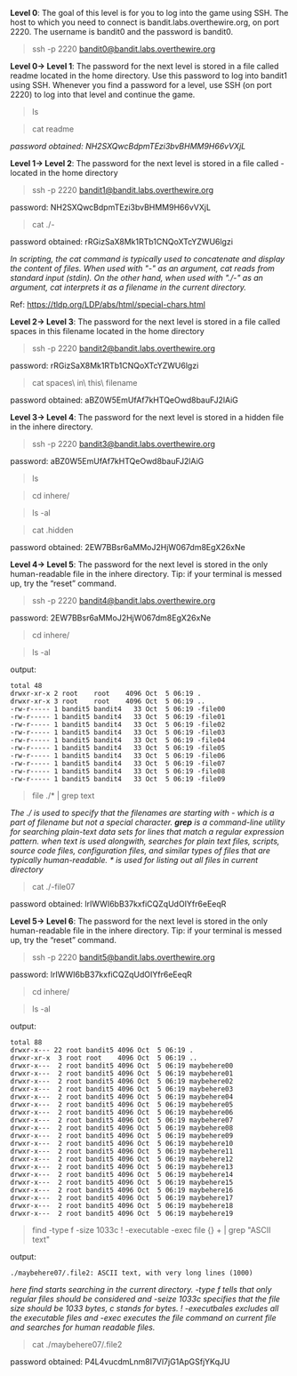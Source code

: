 **Level 0**:
The goal of this level is for you to log into the game using SSH. The host to which you need to connect is bandit.labs.overthewire.org, on port 2220. The username is bandit0 and the password is bandit0.

> ssh -p 2220 bandit0@bandit.labs.overthewire.org

**Level 0-> Level 1**: The password for the next level is stored in a file called readme located in the home directory. Use this password to log into bandit1 using SSH. Whenever you find a password for a level, use SSH (on port 2220) to log into that level and continue the game.

> ls

> cat readme

_password obtained: NH2SXQwcBdpmTEzi3bvBHMM9H66vVXjL_

**Level 1-> Level 2**: The password for the next level is stored in a file called - located in the home directory

> ssh -p 2220 bandit1@bandit.labs.overthewire.org

password: NH2SXQwcBdpmTEzi3bvBHMM9H66vVXjL

> cat ./-

password obtained: rRGizSaX8Mk1RTb1CNQoXTcYZWU6lgzi

_In scripting, the cat command is typically used to concatenate and display the content of files. When used with "-" as an argument, cat reads from standard input (stdin). On the other hand, when used with "./-" as an argument, cat interprets it as a filename in the current directory._

Ref: https://tldp.org/LDP/abs/html/special-chars.html

**Level 2-> Level 3**: The password for the next level is stored in a file called spaces in this filename located in the home directory

> ssh -p 2220 bandit2@bandit.labs.overthewire.org

password: rRGizSaX8Mk1RTb1CNQoXTcYZWU6lgzi

> cat spaces\ in\ this\ filename

password obtained: aBZ0W5EmUfAf7kHTQeOwd8bauFJ2lAiG

**Level 3-> Level 4**: The password for the next level is stored in a hidden file in the inhere directory.

> ssh -p 2220 bandit3@bandit.labs.overthewire.org

password: aBZ0W5EmUfAf7kHTQeOwd8bauFJ2lAiG

> ls

> cd inhere/

> ls -al

> cat .hidden

password obtained: 2EW7BBsr6aMMoJ2HjW067dm8EgX26xNe

**Level 4-> Level 5**: The password for the next level is stored in the only human-readable file in the inhere directory. Tip: if your terminal is messed up, try the “reset” command.

> ssh -p 2220 bandit4@bandit.labs.overthewire.org

password: 2EW7BBsr6aMMoJ2HjW067dm8EgX26xNe

> cd inhere/

> ls -al

output: 

```
total 48
drwxr-xr-x 2 root    root    4096 Oct  5 06:19 .
drwxr-xr-x 3 root    root    4096 Oct  5 06:19 ..
-rw-r----- 1 bandit5 bandit4   33 Oct  5 06:19 -file00
-rw-r----- 1 bandit5 bandit4   33 Oct  5 06:19 -file01
-rw-r----- 1 bandit5 bandit4   33 Oct  5 06:19 -file02
-rw-r----- 1 bandit5 bandit4   33 Oct  5 06:19 -file03
-rw-r----- 1 bandit5 bandit4   33 Oct  5 06:19 -file04
-rw-r----- 1 bandit5 bandit4   33 Oct  5 06:19 -file05
-rw-r----- 1 bandit5 bandit4   33 Oct  5 06:19 -file06
-rw-r----- 1 bandit5 bandit4   33 Oct  5 06:19 -file07
-rw-r----- 1 bandit5 bandit4   33 Oct  5 06:19 -file08
-rw-r----- 1 bandit5 bandit4   33 Oct  5 06:19 -file09
```

> file ./* | grep text

_The ./ is used to specify that the filenames are starting with - which is a part of filename but not a special character. **grep** is a command-line utility for searching plain-text data sets for lines that match a regular expression pattern. when text is used alongwith, searches for plain text files, scripts, source code files, configuration files, and similar types of files that are typically human-readable. * is used for listing out all files in current directory_

> cat ./-file07

password obtained: lrIWWI6bB37kxfiCQZqUdOIYfr6eEeqR

**Level 5-> Level 6**: The password for the next level is stored in the only human-readable file in the inhere directory. Tip: if your terminal is messed up, try the “reset” command.

> ssh -p 2220 bandit5@bandit.labs.overthewire.org

password: lrIWWI6bB37kxfiCQZqUdOIYfr6eEeqR

> cd inhere/

> ls -al

output: 

```
total 88
drwxr-x--- 22 root bandit5 4096 Oct  5 06:19 .
drwxr-xr-x  3 root root    4096 Oct  5 06:19 ..
drwxr-x---  2 root bandit5 4096 Oct  5 06:19 maybehere00
drwxr-x---  2 root bandit5 4096 Oct  5 06:19 maybehere01
drwxr-x---  2 root bandit5 4096 Oct  5 06:19 maybehere02
drwxr-x---  2 root bandit5 4096 Oct  5 06:19 maybehere03
drwxr-x---  2 root bandit5 4096 Oct  5 06:19 maybehere04
drwxr-x---  2 root bandit5 4096 Oct  5 06:19 maybehere05
drwxr-x---  2 root bandit5 4096 Oct  5 06:19 maybehere06
drwxr-x---  2 root bandit5 4096 Oct  5 06:19 maybehere07
drwxr-x---  2 root bandit5 4096 Oct  5 06:19 maybehere08
drwxr-x---  2 root bandit5 4096 Oct  5 06:19 maybehere09
drwxr-x---  2 root bandit5 4096 Oct  5 06:19 maybehere10
drwxr-x---  2 root bandit5 4096 Oct  5 06:19 maybehere11
drwxr-x---  2 root bandit5 4096 Oct  5 06:19 maybehere12
drwxr-x---  2 root bandit5 4096 Oct  5 06:19 maybehere13
drwxr-x---  2 root bandit5 4096 Oct  5 06:19 maybehere14
drwxr-x---  2 root bandit5 4096 Oct  5 06:19 maybehere15
drwxr-x---  2 root bandit5 4096 Oct  5 06:19 maybehere16
drwxr-x---  2 root bandit5 4096 Oct  5 06:19 maybehere17
drwxr-x---  2 root bandit5 4096 Oct  5 06:19 maybehere18
drwxr-x---  2 root bandit5 4096 Oct  5 06:19 maybehere19
```

> find -type f -size 1033c ! -executable -exec file {} + | grep "ASCII text"

output:
```
./maybehere07/.file2: ASCII text, with very long lines (1000)
```

_here find starts searching in the current directory. -type f tells that only regular files should be considered and -seize 1033c specifies that the file size should be 1033 bytes, c stands for bytes. ! -executbales excludes all the executable files and -exec executes the file command on current file and searches for human readable files._

> cat ./maybehere07/.file2

password obtained: P4L4vucdmLnm8I7Vl7jG1ApGSfjYKqJU

